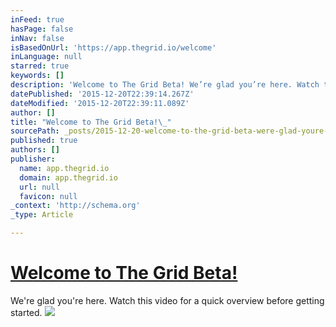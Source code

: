```yaml
---
inFeed: true
hasPage: false
inNav: false
isBasedOnUrl: 'https://app.thegrid.io/welcome'
inLanguage: null
starred: true
keywords: []
description: 'Welcome to The Grid Beta! We’re glad you’re here. Watch this video for a quick overview before getting started.'
datePublished: '2015-12-20T22:39:14.267Z'
dateModified: '2015-12-20T22:39:11.089Z'
author: []
title: "Welcome to The Grid Beta!\_"
sourcePath: _posts/2015-12-20-welcome-to-the-grid-beta-were-glad-youre-here-watch-this.md
published: true
authors: []
publisher:
  name: app.thegrid.io
  domain: app.thegrid.io
  url: null
  favicon: null
_context: 'http://schema.org'
_type: Article

---
```

# [Welcome to The Grid Beta! ][0]

We're glad you're here. Watch this video for a quick overview before getting started.
![](https://s3-us-west-2.amazonaws.com/the-grid-img/p/9fc219982295902b173c82a9d31f83b2aec33a26.jpg)

[0]: https://app.thegrid.io/welcome